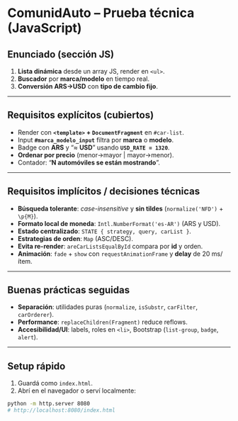# ComunidAuto – Prueba técnica (JavaScript)

## Enunciado (sección JS)

1. **Lista dinámica** desde un array JS, render en `<ul>`.
2. **Buscador** por **marca/modelo** en tiempo real.
3. **Conversión ARS→USD** con **tipo de cambio fijo**.

---

## Requisitos explícitos (cubiertos)

* Render con **`<template>` + `DocumentFragment`** en `#car-list`.
* Input **`#marca_modelo_input`** filtra por **marca** o **modelo**.
* Badge con **ARS** y “≈ **USD**” usando **`USD_RATE = 1320`**.
* **Ordenar por precio** (menor→mayor | mayor→menor).
* Contador: “**N automóviles se están mostrando**”.

---

## Requisitos implícitos / decisiones técnicas

* **Búsqueda tolerante**: *case-insensitive* y **sin tildes** (`normalize('NFD')` + `\p{M}`).
* **Formato local de moneda**: `Intl.NumberFormat('es-AR')` (ARS y USD).
* **Estado centralizado**: `STATE { strategy, query, carList }`.
* **Estrategias de orden**: `Map` (ASC/DESC).
* **Evita re-render**: `areCarListsEqualById` compara por **id** y orden.
* **Animación**: `fade` + `show` con `requestAnimationFrame` y **delay** de 20 ms/ítem.

---

## Buenas prácticas seguidas

* **Separación**: utilidades puras (`normalize`, `isSubstr`, `carFilter`, `carOrderer`).
* **Performance**: `replaceChildren(Fragment)` reduce reflows.
* **Accesibilidad/UI**: labels, roles en `<li>`, Bootstrap (`list-group`, `badge`, `alert`).

---

## Setup rápido

1. Guardá como `index.html`.
2. Abrí en el navegador o serví localmente:

```bash
python -m http.server 8080
# http://localhost:8080/index.html
```
